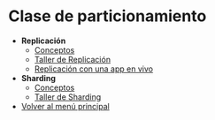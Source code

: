 # Clase de particionamiento

- **Replicación**
  - [Conceptos](./replicacion/replicacionConceptos.md)
  - [Taller de Replicación](./replicacion/replicacionTaller.md)
  - [Replicación con una app en vivo](./replicacion/replicacionApp.md)
- **Sharding**
  - [Conceptos](./sharding/shardingConceptos.md)
  - [Taller de Sharding](./sharding/shardingTaller.md)
- [Volver al menú principal](./README.md)